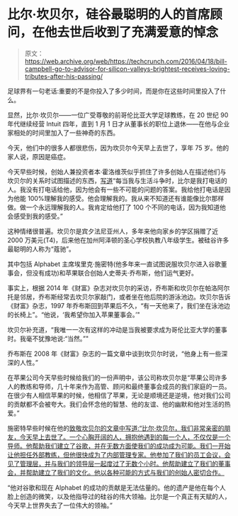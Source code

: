 # 比尔·坎贝尔，硅谷最聪明的人的首席顾问，在他去世后收到了充满爱意的悼念

> 原文：<https://web.archive.org/web/https://techcrunch.com/2016/04/18/bill-campbell-go-to-advisor-for-silicon-valleys-brightest-receives-loving-tributes-after-his-passing/>

足球界有一句老话:重要的不是你投入了多少时间，而是你在这些时间里投入了什么。

显然，比尔·坎贝尔——一位广受尊敬的前哥伦比亚大学足球教练，在 20 世纪 90 年代继续经营 Intuit 四年，直到 1 月 1 日才从董事长的职位上退休——在他与企业家相处的时间里加入了一些神奇的东西。

今天，他们中的很多人都很悲伤，因为坎贝尔今天早上去世了，享年 75 岁。他的家人说，原因是癌症。

今天早些时候，创始人兼投资者本·霍洛维茨似乎抓住了许多创始人在描述他们与坎贝尔的关系时试图描述的东西，[写道](https://web.archive.org/web/20230311200539/https://medium.com/@bhorowitz/bill-d9151e6f7538#.wxtu0so9t)“每当我与生活斗争时，比尔是我打电话的人。我没有打电话给他，因为他会有一些不可能的问题的答案。我给他打电话是因为他能 100%理解我的感受。他会理解我的。我从来不知道还有谁能像比尔那样做。做一个永远理解我的人。我肯定给他打了 100 个不同的电话，因为我知道他会感受到我的感受。”

这种情绪很普遍。坎贝尔是宾夕法尼亚州人，多年来他向家乡的学区捐赠了近 2000 万美元(T4)，后来他在加州阿泽顿的圣心学校执教八年级学生。被硅谷许多最聪明的人称为“蔻驰”。

其中包括 Alphabet 主席埃里克·施密特(他多年来一直试图说服坎贝尔进入谷歌董事会，但没有成功)和苹果联合创始人史蒂夫·乔布斯，他们运气更好。

事实上，根据 2014 年《财富》杂志对坎贝尔的采访，乔布斯和坎贝尔在帕洛阿尔托是邻居，乔布斯经常去坎贝尔家敲门，或者坐在他后院的游泳池边。坎贝尔告诉《财富》杂志，1997 年乔布斯回到苹果后不久，“有一天他来了，我们坐在泳池边的长椅上”。“他说，‘我希望你加入苹果董事会。’"

坎贝尔补充道，“我唯一一次有这样的冲动是当我被要求成为哥伦比亚大学的董事时。我毫不犹豫地说:“当然。”"

乔布斯在 2008 年《财富》杂志的一篇文章中谈到坎贝尔时说，“他身上有一些深深的人性。”

在苹果公司今天早些时候给我们的一份声明中，该公司称坎贝尔是“苹果公司许多人的教练和导师，几十年来作为高管、顾问和最终董事会成员的我们家庭的一员。在很少有人相信苹果的时候，他相信了苹果，无论是顺境还是逆境，他对我们公司的贡献都不会被夸大。我们会怀念他的智慧、他的友谊、他的幽默和他对生活的热爱。”

施密特早些时候在他的[致敬坎贝尔的文章中写道:“比尔·坎贝尔，我们非常亲密的朋友，今天早上去世了。一个心胸开阔的人，拥抱他遇到的每一个人，不仅仅是一个导师。他帮助我们建立了谷歌，并在无数方面使我们的成功成为可能。我们一开始让他担任外部教练，但他很快成为了内部管理专家。他参加了我们的员工会议，会见了管理层，并与我们的领导层一起度过了无数个小时。他帮助建立了我们的董事会，并帮助建立了我们的文化。他以各种可能的方式与我们的创始人密切合作。](https://web.archive.org/web/20230311200539/https://plus.google.com/u/0/+EricSchmidt/posts)

“他对谷歌和现在 Alphabet 的成功的贡献是无法估量的。他的遗产是他在每个人脸上创造的微笑，以及他指导过的硅谷的伟大领袖。比尔是一个真正有天赋的人，今天早上世界失去了一位伟大的领袖。”